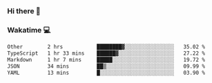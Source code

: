 ### Hi there 👋

<!--
**kikyou14/kikyou14** is a ✨ _special_ ✨ repository because its `README.md` (this file) appears on your GitHub profile.

Here are some ideas to get you started:

- 🔭 I’m currently working on ...
- 🌱 I’m currently learning ...
- 👯 I’m looking to collaborate on ...
- 🤔 I’m looking for help with ...
- 💬 Ask me about ...
- 📫 How to reach me: ...
- 😄 Pronouns: ...
- ⚡ Fun fact: ...
-->

### Wakatime 💻

<!--START_SECTION:waka-->

```txt
Other        2 hrs           ████████▓░░░░░░░░░░░░░░░░   35.02 %
TypeScript   1 hr 33 mins    ██████▓░░░░░░░░░░░░░░░░░░   27.22 %
Markdown     1 hr 7 mins     █████░░░░░░░░░░░░░░░░░░░░   19.72 %
JSON         34 mins         ██▒░░░░░░░░░░░░░░░░░░░░░░   09.99 %
YAML         13 mins         █░░░░░░░░░░░░░░░░░░░░░░░░   03.90 %
```

<!--END_SECTION:waka-->